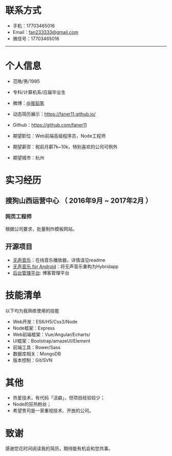 # 联系方式

- 手机：17703465016
- Email：fan233333@gmail.com 
- 微信号：17703465016

---

# 个人信息

 - 范皓/男/1995 
 - 专科/计算机系/应届毕业生
 - 微博：[@我铅笔](http://weibo.com/hellohaozi?refer_flag=1001030102_)
 - 动态简历展示：https://faner11.github.io/
 - Github：https://github.com/faner11 

 - 期望职位：Web前端高级程序员，Node工程师
 - 期望薪资：税前月薪7k~10k，特别喜欢的公司可例外
 - 期望城市：杭州

# 实习经历
## 搜狗山西运营中心 （ 2016年9月 ~ 2017年2月 ）
### 网页工程师 
根据公司要求，批量制作模板网站。

## 开源项目
- [无声音乐](https://github.com/faner11/free)：在线音乐播放器，详情请见readme
- [无声音乐 for Android](https://github.com/faner11/WSHybrid)：将无声音乐重构为Hybridapp
- [后台管理平台](https://github.com/faner11/Admin): 博客管理平台

# 技能清单

以下均为我熟练使用的技能

- Web开发：ES6/H5/Css3/Node
- Node框架：Express
- Web前端框架：Vue/Angular/Echarts/
- UI框架：Bootstrap/amazeUI/Element
- 前端工具：Bower/Sass
- 数据库相关：MongoDB
- 版本控制：Git/SVN

# 其他
- 热爱技术，有代码「洁癖」，但项目经验较少；
- Node的狂热粉丝；
- 希望贵司是一家重视技术、开放的公司。

# 致谢
感谢您花时间阅读我的简历，期待能有机会和您共事。
